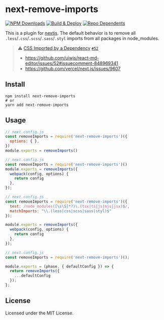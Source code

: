 next-remove-imports
===

[![NPM Downloads](https://img.shields.io/npm/dm/next-remove-imports.svg?style=flat)](https://www.npmjs.com/package/next-remove-imports) [![Build & Deploy](https://github.com/uiwjs/next-remove-imports/actions/workflows/ci.yml/badge.svg)](https://github.com/uiwjs/next-remove-imports/actions/workflows/ci.yml)
[![Repo Dependents](https://badgen.net/github/dependents-repo/uiwjs/next-remove-imports)](https://github.com/uiwjs/next-remove-imports/network/dependents)

This is a plugin for [nextjs](https://github.com/vercel/next.js). The default behavior is to remove all `.less`/`.css`/`.scss`/`.sass`/`.styl` imports from all packages in node_modules.

> ⚠️ [CSS Imported by a Dependency](https://github.com/vercel/next.js/blob/master/errors/css-npm.md) [`#52`](https://github.com/uiwjs/react-md-editor/issues/52#issuecomment-848969341)
> - https://github.com/uiwjs/react-md-editor/issues/52#issuecomment-848969341
> - https://github.com/vercel/next.js/issues/9607

## Install

```shell
npm install next-remove-imports
# or
yarn add next-remove-imports
```

## Usage

```js
// next.config.js
const removeImports = require('next-remove-imports')({
  options: { },
})
module.exports = removeImports()
```

```js
// next.config.js
const removeImports = require('next-remove-imports')()
module.exports = removeImports({
  webpack(config, options) {
    return config
  },
});
```

```js
// next.config.js
const removeImports = require('next-remove-imports')({
  test: /node_modules([\s\S]*?)\.(tsx|ts|js|mjs|jsx)$/,
  matchImports: "\\.(less|css|scss|sass|styl)$"
});

module.exports = removeImports({
  webpack(config, options) {
    return config
  },
});
```

```js
// next.config.js
const removeImports = require('next-remove-imports')();

module.exports = (phase, { defaultConfig }) => {
  return removeImports({
    ...defaultConfig
  });
};
```

## License

Licensed under the MIT License.
